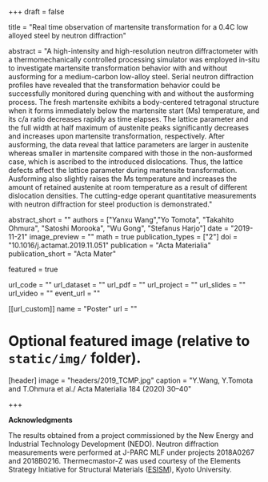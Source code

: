 +++
draft = false

title = "Real time observation of martensite transformation for a 0.4C low alloyed steel by neutron diffraction"

abstract = "A high-intensity and high-resolution neutron diffractometer with a thermomechanically controlled processing simulator was employed in-situ to investigate martensite transformation behavior with and without ausforming for a medium-carbon low-alloy steel. Serial neutron diffraction profiles have revealed that the transformation behavior could be successfully monitored during quenching with and without the ausforming process. The fresh martensite exhibits a body-centered tetragonal structure when it forms immediately below the martensite start (Ms) temperature, and its c/a ratio decreases rapidly as time elapses. The lattice parameter and the full width at half maximum of austenite peaks significantly decreases and increases upon martensite transformation, respectively. After ausforming, the data reveal that lattice parameters are larger in austenite whereas smaller in martensite compared with those in the non-ausformed case, which is ascribed to the introduced dislocations. Thus, the lattice defects affect the lattice parameter during martensite transformation. Ausforming also slightly raises the Ms temperature and increases the amount of retained austenite at room temperature as a result of different dislocation densities. The cutting-edge operant quantitative measurements with neutron diffraction for steel production is demonstrated."

abstract_short = ""
authors = ["Yanxu Wang","Yo Tomota", "Takahito Ohmura", "Satoshi Morooka", "Wu Gong", "Stefanus Harjo"]
date = "2019-11-21"
image_preview = ""
math = true
publication_types = ["2"]
doi = "10.1016/j.actamat.2019.11.051"
publication = "Acta Materialia"
publication_short = "Acta Mater"

featured = true

url_code = ""
url_dataset = ""
url_pdf = ""
url_project = ""
url_slides = ""
url_video = ""
event_url = ""

[[url_custom]]
name = "Poster"
url = ""

# Optional featured image (relative to `static/img/` folder).
[header]
image = "headers/2019_TCMP.jpg"
caption = "Y.Wang, Y.Tomota and T.Ohmura et al./ Acta Materialia 184 (2020) 30–40"


+++


**Acknowledgments**

The results obtained from a project commissioned by the New Energy and Industrial Technology Development (NEDO). 
Neutron diffraction measurements were performed at J-PARC MLF under projects 2018A0267 and 2018B0216.
Thermecmastor-Z was used courtesy of the Elements Strategy Initiative for Structural Materials ([ESISM](http://esism.kyoto-u.ac.jp/en/index.html "ESISM")), Kyoto University.